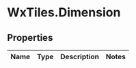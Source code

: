 # WxTiles.Dimension

## Properties
Name | Type | Description | Notes
------------ | ------------- | ------------- | -------------


